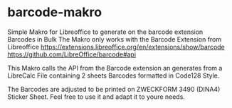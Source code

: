 # barcode-makro
Simple Makro for Libreoffice to generate on the barcode extension Barcodes in Bulk
The Makro only works with the Barcode Extension from Libreoffice
https://extensions.libreoffice.org/en/extensions/show/barcode
https://github.com/LibreOffice/barcode#api


This Makro calls the API from the Barcode extension an generates from a LibreCalc File containing 2 sheets Barcodes formatted in Code128 Style.

The Barcodes are adjusted to be printed on ZWECKFORM 3490 (DINA4) Sticker Sheet. Feel free to use it and adapt it to youre needs.

